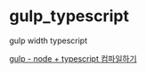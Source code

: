 # gulp_typescript

gulp width typescript

[gulp - node + typescript 컴파일하기](http://dryadsoft.github.io/posts/gulp/10)
